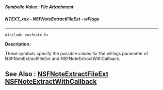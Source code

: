 ##### Symbolic Value : File Attachment
##### NTEXT_xxx - NSFNoteExtractFileExt - wFlags
---
```
#include <nsfnote.h>
```
**Description :**

These symbols specify the possible values for the wFlags parameter of 
NSFNoteExtractFileExt and NSFNoteExtractWithCallback.

**See Also :**
[NSFNoteExtractFileExt](/domino-c-api-docs/reference/Func/NSFNoteExtractFileExt)
[NSFNoteExtractWithCallback](/domino-c-api-docs/reference/Func/NSFNoteExtractWithCallback)
---
